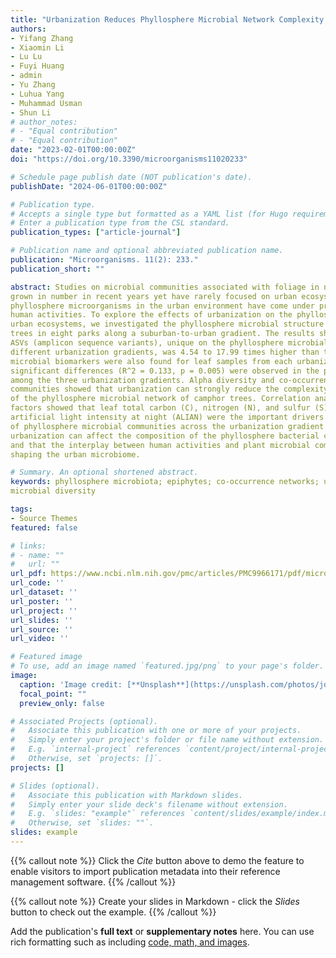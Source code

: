 ```yaml
---
title: "Urbanization Reduces Phyllosphere Microbial Network Complexity and Species Richness of Camphor Trees"
authors:
- Yifang Zhang
- Xiaomin Li
- Lu Lu
- Fuyi Huang
- admin
- Yu Zhang
- Luhua Yang
- Muhammad Usman
- Shun Li
# author_notes:
# - "Equal contribution"
# - "Equal contribution"
date: "2023-02-01T00:00:00Z"
doi: "https://doi.org/10.3390/microorganisms11020233"

# Schedule page publish date (NOT publication's date).
publishDate: "2024-06-01T00:00:00Z"

# Publication type.
# Accepts a single type but formatted as a YAML list (for Hugo requirements).
# Enter a publication type from the CSL standard.
publication_types: ["article-journal"]

# Publication name and optional abbreviated publication name.
publication: "Microorganisms. 11(2): 233."
publication_short: ""

abstract: Studies on microbial communities associated with foliage in natural ecosystems have
grown in number in recent years yet have rarely focused on urban ecosystems. With urbanization,
phyllosphere microorganisms in the urban environment have come under pressures from increasing
human activities. To explore the effects of urbanization on the phyllosphere microbial communities of
urban ecosystems, we investigated the phyllosphere microbial structure and the diversity of camphor
trees in eight parks along a suburban-to-urban gradient. The results showed that the number of
ASVs (amplicon sequence variants), unique on the phyllosphere microbial communities of three
different urbanization gradients, was 4.54 to 17.99 times higher than that of the shared ASVs. Specific
microbial biomarkers were also found for leaf samples from each urbanization gradient. Moreover,
significant differences (R^2 = 0.133, p = 0.005) were observed in the phyllosphere microbial structure
among the three urbanization gradients. Alpha diversity and co-occurrence patterns of bacterial
communities showed that urbanization can strongly reduce the complexity and species richness
of the phyllosphere microbial network of camphor trees. Correlation analysis with environmental
factors showed that leaf total carbon (C), nitrogen (N), and sulfur (S), as well as leaf C/N, soil pH, and
artificial light intensity at night (ALIAN) were the important drivers in determining the divergence
of phyllosphere microbial communities across the urbanization gradient. Together, we found that
urbanization can affect the composition of the phyllosphere bacterial community of camphor trees,
and that the interplay between human activities and plant microbial communities may contribute to
shaping the urban microbiome.

# Summary. An optional shortened abstract.
keywords: phyllosphere microbiota; epiphytes; co-occurrence networks; urban parks; suburban;
microbial diversity

tags:
- Source Themes
featured: false

# links:
# - name: ""
#   url: ""
url_pdf: https://www.ncbi.nlm.nih.gov/pmc/articles/PMC9966171/pdf/microorganisms-11-00233.pdf
url_code: ''
url_dataset: ''
url_poster: ''
url_project: ''
url_slides: ''
url_source: ''
url_video: ''

# Featured image
# To use, add an image named `featured.jpg/png` to your page's folder. 
image:
  caption: 'Image credit: [**Unsplash**](https://unsplash.com/photos/jdD8gXaTZsc)'
  focal_point: ""
  preview_only: false

# Associated Projects (optional).
#   Associate this publication with one or more of your projects.
#   Simply enter your project's folder or file name without extension.
#   E.g. `internal-project` references `content/project/internal-project/index.md`.
#   Otherwise, set `projects: []`.
projects: []

# Slides (optional).
#   Associate this publication with Markdown slides.
#   Simply enter your slide deck's filename without extension.
#   E.g. `slides: "example"` references `content/slides/example/index.md`.
#   Otherwise, set `slides: ""`.
slides: example
---
```


{{% callout note %}}
Click the *Cite* button above to demo the feature to enable visitors to import publication metadata into their reference management software.
{{% /callout %}}

{{% callout note %}}
Create your slides in Markdown - click the *Slides* button to check out the example.
{{% /callout %}}

Add the publication's **full text** or **supplementary notes** here. You can use rich formatting such as including [code, math, and images](https://docs.hugoblox.com/content/writing-markdown-latex/).
